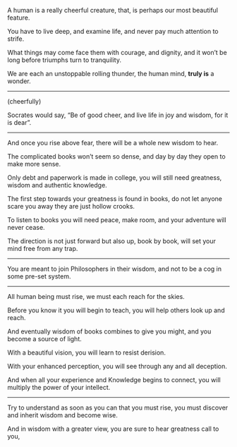 A human is a really cheerful creature,
that, is perhaps our most beautiful feature.

You have to live deep, and examine life,
and never pay much attention to strife.

What things may come face them with courage, and dignity,
and it won’t be long before triumphs turn to tranquility.

We are each an unstoppable rolling thunder,
the human mind, __truly is__ a wonder.

---

(cheerfully)

Socrates would say, “Be of good cheer,
and live life in joy and wisdom, for it is dear”.

---

And once you rise above fear,
there will be a whole new wisdom to hear.

The complicated books won’t seem so dense,
and day by day they open to make more sense.

Only debt and paperwork is made in college,
you will still need greatness, wisdom and authentic knowledge.

The first step towards your greatness is found in books,
do not let anyone scare you away they are just hollow crooks.

To listen to books you will need peace,
make room, and your adventure will never cease.

The direction is not just forward but also up,
book by book, will set your mind free from any trap.

---

You are meant to join Philosophers in their wisdom,
and not to be a cog in some pre-set system.

---

All human being must rise,
we must each reach for the skies.

Before you know it you will begin to teach,
you will help others look up and reach.

And eventually wisdom of books combines to give you might,
and you become a source of light.

With a beautiful vision,
you will learn to resist derision.

With your enhanced perception,
you will see through any and all deception.

And when all your experience and Knowledge begins to connect,
you will multiply the power of your intellect.

---

Try to understand as soon as you can that you must rise,
you must discover and inherit wisdom and become wise.

And in wisdom with a greater view,
you are sure to hear greatness call to you,
